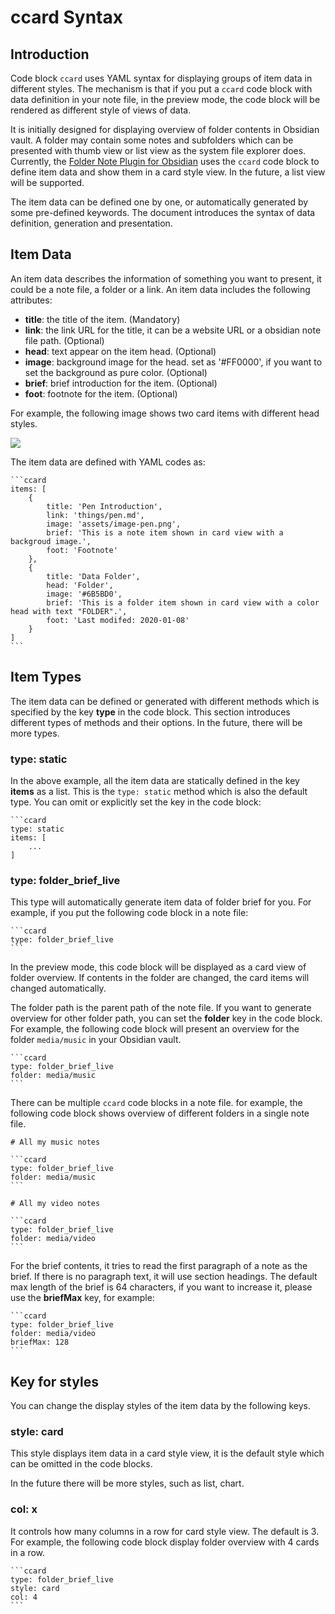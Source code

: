# ccard Syntax

## Introduction

Code block `ccard` uses YAML syntax for displaying groups of item data in different styles. The mechanism is that if you put a `ccard` code block with data definition in your note file, in the preview mode, the code block will be rendered as different style of views of data.

It is initially designed for displaying overview of folder contents in Obsidian vault. A folder may contain some notes and subfolders which can be presented with thumb view or list view as the system file explorer does. 
Currently, the [Folder Note Plugin for Obsidian](https://github.com/xpgo/obsidian-folder-note-plugin) uses the `ccard` code block to define item data and show them in a card style view. In the future, a list view will be supported.

The item data can be defined one by one, or automatically generated by some pre-defined keywords. The document introduces the syntax of data definition, generation and presentation.

## Item Data

An item data describes the information of something you want to present, it could be a note file, a folder or a link. An item data includes the following attributes:

- **title**: the title of the item. (Mandatory)
- **link**: the link URL for the title, it can be a website URL or a obsidian note file path. (Optional)
- **head**: text appear on the item head. (Optional)
- **image**: background image for the head. set as '#FF0000', if you want to set the background as pure color. (Optional)
- **brief**: brief introduction for the item. (Optional)
- **foot**: footnote for the item. (Optional)

For example, the following image shows two card items with different head styles.

![](https://raw.githubusercontent.com/xpgo/obsidian-folder-note-plugin/master/image/Item-card-view.png)

The item data are defined with YAML codes as:

```
​```ccard
items: [
    {
        title: 'Pen Introduction',
        link: 'things/pen.md',
        image: 'assets/image-pen.png',
        brief: 'This is a note item shown in card view with a backgroud image.',
        foot: 'Footnote'
    },
    {
        title: 'Data Folder',
        head: 'Folder',
        image: '#6B5BD0',
        brief: 'This is a folder item shown in card view with a color head with text "FOLDER".',
        foot: 'Last modifed: 2020-01-08'
    }
]
​```
```

## Item Types

The item data can be defined or generated with different methods which is specified by the key **type** in the code block. This section introduces different types of methods and their options. In the future, there will be more types.

### type: static

In the above example, all the item data are statically defined in the key **items** as a list. This is the `type: static` method which is also the default type. You can omit or explicitly set the key in the code block:

```
​```ccard
type: static
items: [ 
    ... 
]
```

### type: folder_brief_live

This type will automatically generate item data of folder brief for you. For example, if you put the following code block in a note file:

```
​```ccard
type: folder_brief_live
​```
```

In the preview mode, this code block will be displayed as a card view of folder overview. If contents in the folder are changed, the card items will changed automatically.

The folder path is the parent path of the note file. If you want to generate overview for other folder path, you can set the **folder** key in the code block. For example, the following code block will present an overview for the folder `media/music` in your Obsidian vault.

```
​```ccard
type: folder_brief_live
folder: media/music
​```
```

There can be multiple `ccard` code blocks in a note file. for example, the following code block shows overview of different folders in a single note file.

```
# All my music notes

​```ccard
type: folder_brief_live
folder: media/music
​```

# All my video notes

​```ccard
type: folder_brief_live
folder: media/video
​```
```

For the brief contents, it tries to read the first paragraph of a note as the brief. If there is no paragraph text, it will use section headings. The default max length of the brief is 64 characters, if you want to increase it, please use the **briefMax** key, for example:

```
​```ccard
type: folder_brief_live
folder: media/video
briefMax: 128
​```
```


## Key for styles

You can change the display styles of the item data by the following keys.

### style: card

This style displays item data in a card style view, it is the default style which can be omitted in the code blocks.

In the future there will be more styles, such as list, chart.

### col: x

It controls how many columns in a row for card style view. The default is 3. For example, the following code block display folder overview with 4 cards in a row. 

```
​```ccard
type: folder_brief_live
style: card
col: 4
​```
```

